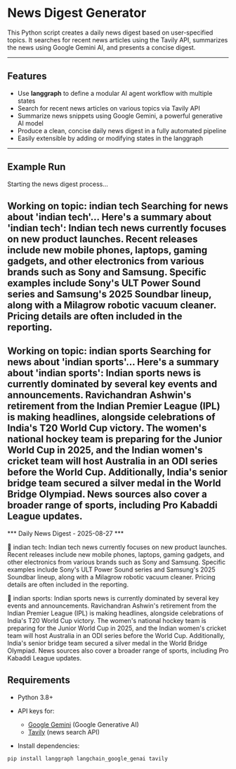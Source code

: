 # News Digest Generator

This Python script creates a daily news digest based on user-specified topics. It searches for recent news articles using the Tavily API, summarizes the news using Google Gemini AI, and presents a concise digest.

---

## Features

- Use **langgraph** to define a modular AI agent workflow with multiple states
- Search for recent news articles on various topics via Tavily API
- Summarize news snippets using Google Gemini, a powerful generative AI model
- Produce a clean, concise daily news digest in a fully automated pipeline
- Easily extensible by adding or modifying states in the langgraph

---
## Example Run

Starting the news digest process...

Working on topic: indian tech
Searching for news about 'indian tech'...
Here's a summary about 'indian tech':
Indian tech news currently focuses on new product launches. Recent releases include new mobile phones, laptops, gaming gadgets, and other electronics from various brands such as Sony and Samsung. Specific examples include Sony's ULT Power Sound series and Samsung's 2025 Soundbar lineup, along with a Milagrow robotic vacuum cleaner. Pricing details are often included in the reporting.
----------------------------------------
Working on topic: indian sports
Searching for news about 'indian sports'...
Here's a summary about 'indian sports':
Indian sports news is currently dominated by several key events and announcements. Ravichandran Ashwin's retirement from the Indian Premier League (IPL) is making headlines, alongside celebrations of India's T20 World Cup victory. The women's national hockey team is preparing for the Junior World Cup in 2025, and the Indian women's cricket team will host Australia in an ODI series before the World Cup. Additionally, India's senior bridge team secured a silver medal in the World Bridge Olympiad. News sources also cover a broader range of sports, including Pro Kabaddi League updates.
----------------------------------------

*** Daily News Digest - 2025-08-27 ***

📰 indian tech:
Indian tech news currently focuses on new product launches. Recent releases include new mobile phones, laptops, gaming gadgets, and other electronics from various brands such as Sony and Samsung. Specific examples include Sony's ULT Power Sound series and Samsung's 2025 Soundbar lineup, along with a Milagrow robotic vacuum cleaner. Pricing details are often included in the reporting.

📰 indian sports:
Indian sports news is currently dominated by several key events and announcements. Ravichandran Ashwin's retirement from the Indian Premier League (IPL) is making headlines, alongside celebrations of India's T20 World Cup victory. The women's national hockey team is preparing for the Junior World Cup in 2025, and the Indian women's cricket team will host Australia in an ODI series before the World Cup. Additionally, India's senior bridge team secured a silver medal in the World Bridge Olympiad. News sources also cover a broader range of sports, including Pro Kabaddi League updates.


## Requirements

- Python 3.8+
- API keys for:
  - [Google Gemini](https://developers.google.com/) (Google Generative AI)
  - [Tavily](https://tavily.com/) (news search API)

- Install dependencies:
```bash
pip install langgraph langchain_google_genai tavily
